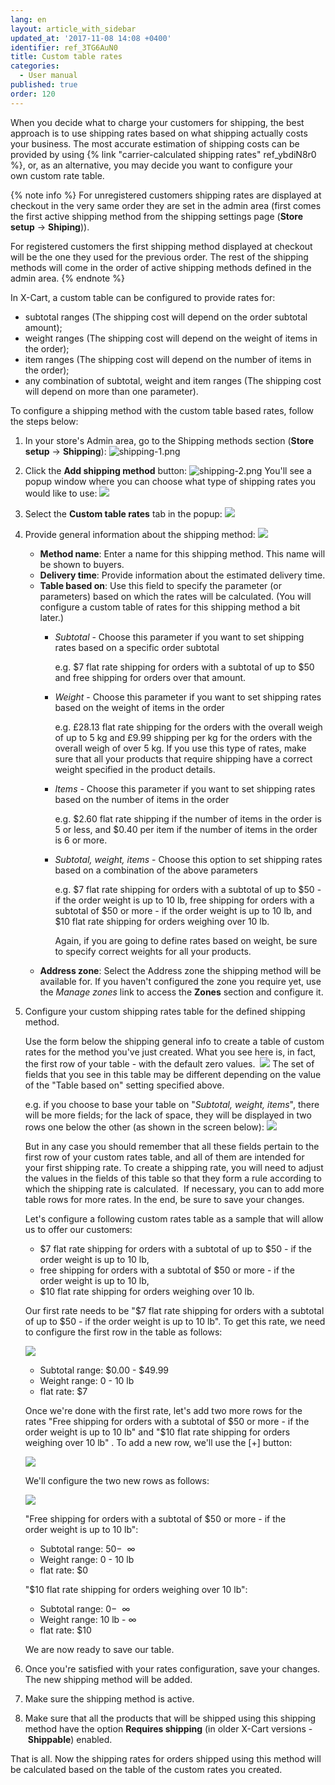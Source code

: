 ```yaml
---
lang: en
layout: article_with_sidebar
updated_at: '2017-11-08 14:08 +0400'
identifier: ref_3TG6AuN0
title: Custom table rates
categories:
  - User manual
published: true
order: 120
---
```



When you decide what to charge your customers for shipping, the best approach is to use shipping rates based on what shipping actually costs your business. The most accurate estimation of shipping costs can be provided by using {% link "carrier-calculated shipping rates" ref_ybdiN8r0 %}, or, as an alternative, you may decide you want to configure your own custom rate table. 

{% note info %}
For unregistered customers shipping rates are displayed at checkout in the very same order they are set in the admin area (first comes the first active shipping method from the shipping settings page (**Store setup** -> **Shiping**)). 

For registered customers the first shipping method displayed at checkout will be the one they used for the previous order. The rest of the shipping methods will come in the order of active shipping methods defined in the admin area.
{% endnote %}

In X-Cart, a custom table can be configured to provide rates for:

*   subtotal ranges (The shipping cost will depend on the order subtotal amount);
*   weight ranges (The shipping cost will depend on the weight of items in the order);
*   item ranges (The shipping cost will depend on the number of items in the order);
*   any combination of subtotal, weight and item ranges (The shipping cost will depend on more than one parameter).

To configure a shipping method with the custom table based rates, follow the steps below:

1.  In your store's Admin area, go to the Shipping methods section (**Store setup** -> **Shipping**):
    ![shipping-1.png]({{site.baseurl}}/attachments/ref_3TG6AuN0/shipping-1.png)
2.  Click the **Add shipping method** button:
    ![shipping-2.png]({{site.baseurl}}/attachments/ref_3TG6AuN0/shipping-2.png)
    You'll see a popup window where you can choose what type of shipping rates you would like to use:
    ![]({{site.baseurl}}/attachments/9306242/9437468.png)
3.  Select the **Custom table rates** tab in the popup:
    ![]({{site.baseurl}}/attachments/9306242/9437469.png)
4.  Provide general information about the shipping method:
    ![]({{site.baseurl}}/attachments/9306242/9437470.png)

    *   **Method name**: Enter a name for this shipping method. This name will be shown to buyers.
    *   **Delivery time**: Provide information about the estimated delivery time.
    *   **Table based on**:  Use this field to specify the parameter (or parameters) based on which the rates will be calculated. (You will configure a custom table of rates for this shipping method a bit later.)
        *   _Subtotal_ - Choose this parameter if you want to set shipping rates based on a specific order subtotal 
            
            e.g. $7 flat rate shipping for orders with a subtotal of up to $50 and free shipping for orders over that amount.
        *   _Weight_ - Choose this parameter if you want to set shipping rates based on the weight of items in the order 
            
            e.g. £28.13 flat rate shipping for the orders with the overall weigh of up to 5 kg and £9.99 shipping per kg for the orders with the overall weigh of over 5 kg. If you use this type of rates, make sure that all your products that require shipping have a correct weight specified in the product details.
        *   _Items_ - Choose this parameter if you want to set shipping rates based on the number of items in the order 
            
            e.g. $2.60 flat rate shipping if the number of items in the order is 5 or less, and $0.40 per item if the number of items in the order is 6 or more.
        *   _Subtotal, weight, items_ - Choose this option to set shipping rates based on a combination of the above parameters
            
            e.g. $7 flat rate shipping for orders with a subtotal of up to $50 - if the order weight is up to 10 lb, free shipping for orders with a subtotal of $50 or more - if the order weight is up to 10 lb, and $10 flat rate shipping for orders weighing over 10 lb. 
            
            Again, if you are going to define rates based on weight, be sure to specify correct weights for all your products.
    *   **Address zone**: Select the Address zone the shipping method will be available for. If you haven't configured the zone you require yet, use the _Manage zones_ link to access the **Zones** section and configure it.

5.  Configure your custom shipping rates table for the defined shipping method. 

    Use the form below the shipping general info to create a table of custom rates for the method you've just created. What you see here is, in fact, the first row of your table - with the default zero values. 
    ![]({{site.baseurl}}/attachments/9306242/9437471.png)
    The set of fields that you see in this table may be different depending on the value of the "Table based on" setting specified above. 
    
    e.g. if you choose to base your table on "_Subtotal, weight, items_", there will be more fields; for the lack of space, they will be displayed in two rows one below the other (as shown in the screen below):
    ![]({{site.baseurl}}/attachments/9306242/9437472.png)
    
    But in any case you should remember that all these fields pertain to the first row of your custom rates table, and all of them are intended for your first shipping rate.
    To create a shipping rate, you will need to adjust the values in the fields of this table so that they form a rule according to which the shipping rate is calculated. 
    If necessary, you can to add more table rows for more rates. In the end, be sure to save your changes.

    Let's configure a following custom rates table as a sample that will allow us to offer our customers:
    
    *   $7 flat rate shipping for orders with a subtotal of up to $50 - if the order weight is up to 10 lb, 
    *   free shipping for orders with a subtotal of $50 or more - if the order weight is up to 10 lb,
    *   $10 flat rate shipping for orders weighing over 10 lb.

    Our first rate needs to be "$7 flat rate shipping for orders with a subtotal of up to $50 - if the order weight is up to 10 lb". To get this rate, we need to configure the first row in the table as follows:
    
    ![]({{site.baseurl}}/attachments/9306242/9437473.png)
    
    *   Subtotal range: $0.00 - $49.99 
    *   Weight range: 0 - 10 lb 
    *   flat rate: $7
    
    Once we're done with the first rate, let's add two more rows for the rates "Free shipping for orders with a subtotal of $50 or more - if the order weight is up to 10 lb" and "$10 flat rate shipping for orders weighing over 10 lb" . To add a new row, we'll use the [+] button:
    
    ![]({{site.baseurl}}/attachments/9306242/9437474.png)
    
    We'll configure the two new rows as follows:
    
    ![]({{site.baseurl}}/attachments/9306242/9437475.png)
    
    "Free shipping for orders with a subtotal of $50 or more - if the order weight is up to 10 lb":
    *   Subtotal range: $50 - $  ∞
    *   Weight range: 0 - 10 lb
    *   flat rate: $0

    "$10 flat rate shipping for orders weighing over 10 lb":
        
    *   Subtotal range: $0 - $  ∞
    *   Weight range: 10 lb - ∞ 
    *   flat rate: $10

    We are now ready to save our table.

6.  Once you're satisfied with your rates configuration, save your changes. The new shipping method will be added.

7.  Make sure the shipping method is active. 

8.  Make sure that all the products that will be shipped using this shipping method have the option **Requires shipping** (in older X-Cart versions - **Shippable**) enabled.

That is all. Now the shipping rates for orders shipped using this method will be calculated based on the table of the custom rates you created.
